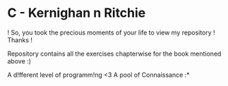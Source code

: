 # C - Kernighan n Ritchie

! So, you took the precious moments of your life to view my repository ! Thanks !
 
Repository contains all the exercises chapterwise for the book mentioned above :)

A d!fferent level of programm!ng <3 A pool of Connaissance :*
